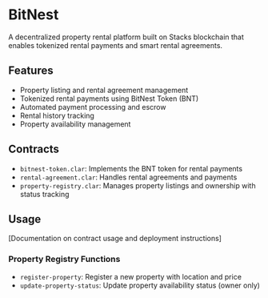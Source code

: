 # BitNest
A decentralized property rental platform built on Stacks blockchain that enables tokenized rental payments and smart rental agreements.

## Features
- Property listing and rental agreement management
- Tokenized rental payments using BitNest Token (BNT)
- Automated payment processing and escrow
- Rental history tracking
- Property availability management

## Contracts
- `bitnest-token.clar`: Implements the BNT token for rental payments
- `rental-agreement.clar`: Handles rental agreements and payments
- `property-registry.clar`: Manages property listings and ownership with status tracking

## Usage
[Documentation on contract usage and deployment instructions]

### Property Registry Functions
- `register-property`: Register a new property with location and price
- `update-property-status`: Update property availability status (owner only)
